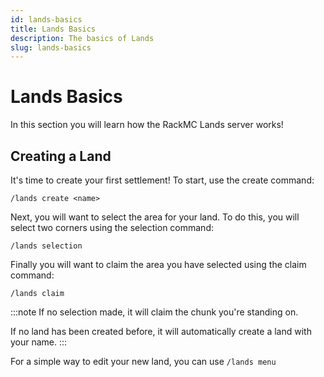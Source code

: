 ```yaml
---
id: lands-basics
title: Lands Basics
description: The basics of Lands
slug: lands-basics
---
```


# Lands Basics
In this section you will learn how the RackMC Lands server works! 

## Creating a Land
It's time to create your first settlement! To start, use the create command:

`/lands create <name>`

Next, you will want to select the area for your land. To do this, you will select two corners using the selection command:

`/lands selection` 

Finally you will want to claim the area you have selected using the claim command:

`/lands claim`

:::note If no selection made, it will claim the chunk you're standing on. 

If no land has been created before, it will automatically create a land with your name. :::

For a simple way to edit your new land, you can use `/lands menu`
